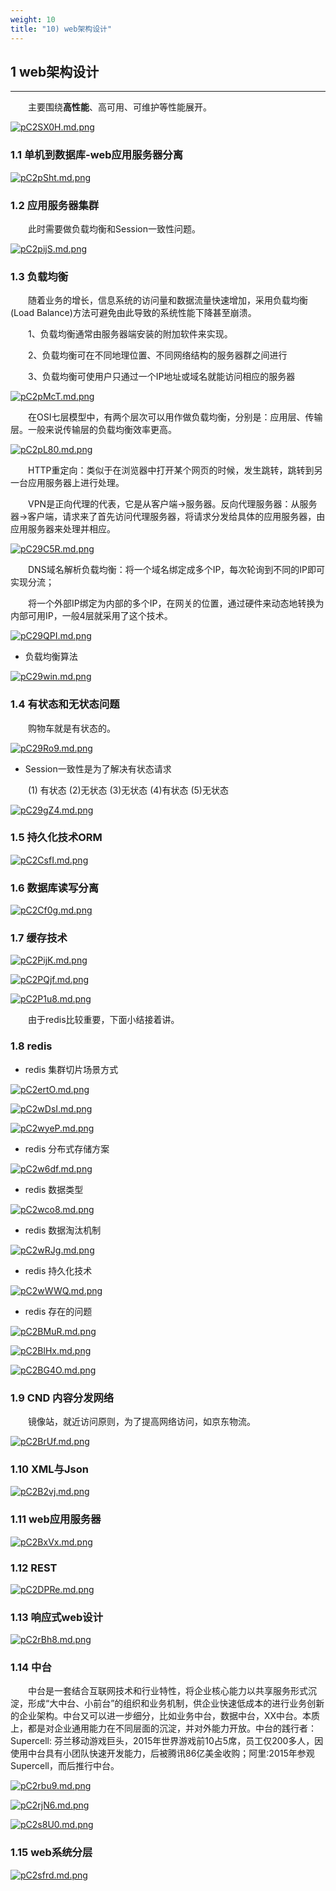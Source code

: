 ```yaml
---
weight: 10
title: "10) web架构设计"
---
```


## 1 web架构设计

---

&emsp;&emsp;主要围绕**高性能**、高可用、可维护等性能展开。

[![pC2SX0H.md.png](https://s1.ax1x.com/2023/07/09/pC2SX0H.md.png)](https://imgse.com/i/pC2SX0H)

### 1.1 单机到数据库-web应用服务器分离

[![pC2pSht.md.png](https://s1.ax1x.com/2023/07/09/pC2pSht.md.png)](https://imgse.com/i/pC2pSht)

### 1.2 应用服务器集群

&emsp;&emsp;此时需要做负载均衡和Session一致性问题。

[![pC2pijS.md.png](https://s1.ax1x.com/2023/07/09/pC2pijS.md.png)](https://imgse.com/i/pC2pijS)

### 1.3 负载均衡

&emsp;&emsp;随着业务的增长，信息系统的访问量和数据流量快速增加，采用负载均衡(Load Balance)方法可避免由此导致的系统性能下降甚至崩溃。

&emsp;&emsp;1、负载均衡通常由服务器端安装的附加软件来实现。

&emsp;&emsp;2、负载均衡可在不同地理位置、不同网络结构的服务器群之间进行

&emsp;&emsp;3、负载均衡可使用户只通过一个IP地址或域名就能访问相应的服务器

[![pC2pMcT.md.png](https://s1.ax1x.com/2023/07/09/pC2pMcT.md.png)](https://imgse.com/i/pC2pMcT)

&emsp;&emsp;在OSI七层模型中，有两个层次可以用作做负载均衡，分别是：应用层、传输层。一般来说传输层的负载均衡效率更高。

[![pC2pL80.md.png](https://s1.ax1x.com/2023/07/09/pC2pL80.md.png)](https://imgse.com/i/pC2pL80)

&emsp;&emsp;HTTP重定向：类似于在浏览器中打开某个网页的时候，发生跳转，跳转到另一台应用服务器上进行处理。

&emsp;&emsp;VPN是正向代理的代表，它是从客户端->服务器。反向代理服务器：从服务器->客户端，请求来了首先访问代理服务器，将请求分发给具体的应用服务器，由应用服务器来处理并相应。

[![pC29C5R.md.png](https://s1.ax1x.com/2023/07/09/pC29C5R.md.png)](https://imgse.com/i/pC29C5R)

&emsp;&emsp;DNS域名解析负载均衡：将一个域名绑定成多个IP，每次轮询到不同的IP即可实现分流；

&emsp;&emsp;将一个外部IP绑定为内部的多个IP，在网关的位置，通过硬件来动态地转换为内部可用IP，一般4层就采用了这个技术。

[![pC29QPI.md.png](https://s1.ax1x.com/2023/07/09/pC29QPI.md.png)](https://imgse.com/i/pC29QPI)

- 负载均衡算法

[![pC29win.md.png](https://s1.ax1x.com/2023/07/09/pC29win.md.png)](https://imgse.com/i/pC29win)

### 1.4 有状态和无状态问题

&emsp;&emsp;购物车就是有状态的。

[![pC29Ro9.md.png](https://s1.ax1x.com/2023/07/09/pC29Ro9.md.png)](https://imgse.com/i/pC29Ro9)

- Session一致性是为了解决有状态请求

&emsp;&emsp;(1) 有状态 (2)无状态 (3)无状态 (4)有状态 (5)无状态

[![pC29gZ4.md.png](https://s1.ax1x.com/2023/07/09/pC29gZ4.md.png)](https://imgse.com/i/pC29gZ4)

### 1.5 持久化技术ORM

[![pC2CsfI.md.png](https://s1.ax1x.com/2023/07/09/pC2CsfI.md.png)](https://imgse.com/i/pC2CsfI)

### 1.6 数据库读写分离

[![pC2Cf0g.md.png](https://s1.ax1x.com/2023/07/09/pC2Cf0g.md.png)](https://imgse.com/i/pC2Cf0g)

### 1.7 缓存技术

[![pC2PijK.md.png](https://s1.ax1x.com/2023/07/09/pC2PijK.md.png)](https://imgse.com/i/pC2PijK)

[![pC2PQjf.md.png](https://s1.ax1x.com/2023/07/09/pC2PQjf.md.png)](https://imgse.com/i/pC2PQjf)

[![pC2P1u8.md.png](https://s1.ax1x.com/2023/07/09/pC2P1u8.md.png)](https://imgse.com/i/pC2P1u8)

&emsp;&emsp;由于redis比较重要，下面小结接着讲。

### 1.8 redis

- redis 集群切片场景方式

[![pC2ertO.md.png](https://s1.ax1x.com/2023/07/09/pC2ertO.md.png)](https://imgse.com/i/pC2ertO)

[![pC2wDsI.md.png](https://s1.ax1x.com/2023/07/10/pC2wDsI.md.png)](https://imgse.com/i/pC2wDsI)

[![pC2wyeP.md.png](https://s1.ax1x.com/2023/07/10/pC2wyeP.md.png)](https://imgse.com/i/pC2wyeP)

- redis 分布式存储方案

[![pC2w6df.md.png](https://s1.ax1x.com/2023/07/10/pC2w6df.md.png)](https://imgse.com/i/pC2w6df)

- redis 数据类型

[![pC2wco8.md.png](https://s1.ax1x.com/2023/07/10/pC2wco8.md.png)](https://imgse.com/i/pC2wco8)

- redis 数据淘汰机制

[![pC2wRJg.md.png](https://s1.ax1x.com/2023/07/10/pC2wRJg.md.png)](https://imgse.com/i/pC2wRJg)

- redis 持久化技术

[![pC2wWWQ.md.png](https://s1.ax1x.com/2023/07/10/pC2wWWQ.md.png)](https://imgse.com/i/pC2wWWQ)

- redis 存在的问题

[![pC2BMuR.md.png](https://s1.ax1x.com/2023/07/10/pC2BMuR.md.png)](https://imgse.com/i/pC2BMuR)

[![pC2BlHx.md.png](https://s1.ax1x.com/2023/07/10/pC2BlHx.md.png)](https://imgse.com/i/pC2BlHx)

[![pC2BG4O.md.png](https://s1.ax1x.com/2023/07/10/pC2BG4O.md.png)](https://imgse.com/i/pC2BG4O)

### 1.9 CND 内容分发网络

&emsp;&emsp;镜像站，就近访问原则，为了提高网络访问，如京东物流。

[![pC2BrUf.md.png](https://s1.ax1x.com/2023/07/10/pC2BrUf.md.png)](https://imgse.com/i/pC2BrUf)

### 1.10 XML与Json

[![pC2B2vj.md.png](https://s1.ax1x.com/2023/07/10/pC2B2vj.md.png)](https://imgse.com/i/pC2B2vj)

### 1.11 web应用服务器

[![pC2BxVx.md.png](https://s1.ax1x.com/2023/07/10/pC2BxVx.md.png)](https://imgse.com/i/pC2BxVx)

### 1.12 REST

[![pC2DPRe.md.png](https://s1.ax1x.com/2023/07/10/pC2DPRe.md.png)](https://imgse.com/i/pC2DPRe)

### 1.13 响应式web设计

[![pC2rBh8.md.png](https://s1.ax1x.com/2023/07/10/pC2rBh8.md.png)](https://imgse.com/i/pC2rBh8)

### 1.14 中台

&emsp;&emsp;中台是一套结合互联网技术和行业特性，将企业核心能力以共享服务形式沉淀，形成“大中台、小前台”的组织和业务机制，供企业快速低成本的进行业务创新的企业架构。中台又可以进一步细分，比如业务中台，数据中台，XX中台。本质上，都是对企业通用能力在不同层面的沉淀，并对外能力开放。中台的践行者：Supercell: 芬兰移动游戏巨头，2015年世界游戏前10占5席，员工仅200多人，因使用中台具有小团队快速开发能力，后被腾讯86亿美金收购；阿里:2015年参观Supercell，而后推行中台。

[![pC2rbu9.md.png](https://s1.ax1x.com/2023/07/10/pC2rbu9.md.png)](https://imgse.com/i/pC2rbu9)

[![pC2rjN6.md.png](https://s1.ax1x.com/2023/07/10/pC2rjN6.md.png)](https://imgse.com/i/pC2rjN6)

[![pC2s8U0.md.png](https://s1.ax1x.com/2023/07/10/pC2s8U0.md.png)](https://imgse.com/i/pC2s8U0)

### 1.15 web系统分层

[![pC2sfrd.md.png](https://s1.ax1x.com/2023/07/10/pC2sfrd.md.png)](https://imgse.com/i/pC2sfrd)
